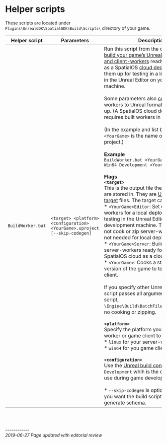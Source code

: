 
# Helper scripts

These scripts are located under `Plugins\UnrealGDK\SpatialGDK\Build\Scripts\` directory of your game.

| Helper script | Parameters | Description |
| --- | --- | --- |
| `BuildWorker.bat` | `<target> <platform> <configuration> <YourGame>.uproject [--skip-codegen]` | Run this script from the command line to [build your game’s Unreal server-workers and client-workers]({{urlRoot}}/content/glossary#workers) ready for uploading as a SpatialOS [cloud deployment]({{urlRoot}}/content/glossary#deployment) or set them up for testing in a local deployment in the Unreal Editor on your development machine. <br/><br/> Some parameters also [cook](https://docs.unrealengine.com/en-US/Engine/Deployment/Cooking) your workers to Unreal format and zip them up. (A SpatialOS cloud deployment requires built workers in zipped files.) <br/><br/> (In the example and list below, `<YourGame>` is the name of your Unreal project.) </br></br>**Example**</br> `BuildWorker.bat <YourGame>Editor Win64 Development <YourGame>.uproject` </br></br> **Flags** </br> **`<target>`**</br> This is the output file the built workers are stored in. They are [Unreal’s build target](https://docs.unrealengine.com/en-us/Programming/BuildTools/UnrealBuildTool/TargetFiles) files. The target can be: </br> * `<YourGame>Editor`: Set up server-workers for a local deployment for testing in the Unreal Editor on your development machine. This option does not cook or zip server-workers as this is not needed for local deployments. </br> * `<YourGame>Server`: Build, cook and zip server-workers ready for upload to the SpatialOS cloud as a cloud deployment. </br> * `<YourGame>`: Cooks a stand-alone version of the game to test it as a game client. </br></br> If you specify other Unreal  `<target>` this script passes all arguments to the UE script, `\Engine\Build\BatchFiles\Build.bat`with no cooking or zipping. </br></br> **`<platform>`**</br> Specify the platform your built server-worker or game client to runs on. This is:</br> *  `linux` for your server-workers </br> * `win64` for you game client exectuable </br></br> **`<configuration>`**</br> Use the [Unreal build configuration](https://docs.unrealengine.com/en-us/Programming/Development/BuildConfigurations) `Development` whih is the one you usually use during game development. </br></br>* `--skip-codegen` is optional, add this if you want the build script to _NOT_ generate [schema]({{urlRoot}}/content/glossary#schema-generation). |

<br/>

<br/>------------<br/>
_2019-06-27 Page updated with editorial review_
<br/>
<br/>
